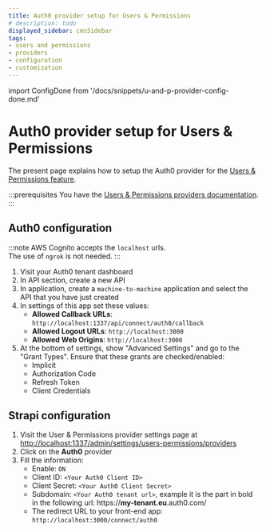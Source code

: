 ```yaml
---
title: Auth0 provider setup for Users & Permissions
# description: todo
displayed_sidebar: cmsSidebar
tags:
- users and permissions
- providers
- configuration
- customization
---
```


import ConfigDone from '/docs/snippets/u-and-p-provider-config-done.md'

# Auth0 provider setup for Users & Permissions

The present page explains how to setup the Auth0 provider for the [Users & Permissions feature](/user-docs/features/users-permissions).

:::prerequisites
You have the [Users & Permissions providers documentation](/dev-docs/configurations/users-and-permissions-providers).
:::

## Auth0 configuration

:::note
AWS Cognito accepts the `localhost` urls. <br/>
The use of `ngrok` is not needed.
:::

1. Visit your Auth0 tenant dashboard
2. In API section, create a new API
3. In application, create a `machine-to-machine` application and select the API that you have just created
4. In settings of this app set these values:
   - **Allowed Callback URLs**: `http://localhost:1337/api/connect/auth0/callback`
   - **Allowed Logout URLs**: `http://localhost:3000`
   - **Allowed Web Origins**: `http://localhost:3000`
5. At the bottom of settings, show "Advanced Settings" and go to the "Grant Types". Ensure that these grants are checked/enabled:
   - Implicit
   - Authorization Code
   - Refresh Token
   - Client Credentials

## Strapi configuration

1. Visit the User & Permissions provider settings page at [http://localhost:1337/admin/settings/users-permissions/providers](http://localhost:1337/admin/settings/users-permissions/providers)
2. Click on the **Auth0** provider
3. Fill the information:
   - Enable: `ON`
   - Client ID: `<Your Auth0 Client ID>`
   - Client Secret: `<Your Auth0 Client Secret>`
   - Subdomain: `<Your Auth0 tenant url>`, example it is the part in bold in the following url: https://**my-tenant.eu**.auth0.com/
   - The redirect URL to your front-end app: `http://localhost:3000/connect/auth0`

<ConfigDone />
